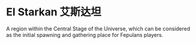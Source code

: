 # El Starkan 艾斯达坦

A region within the Central Stage of the Universe, which can be considered as the initial spawning and gathering place for Fepulans players.